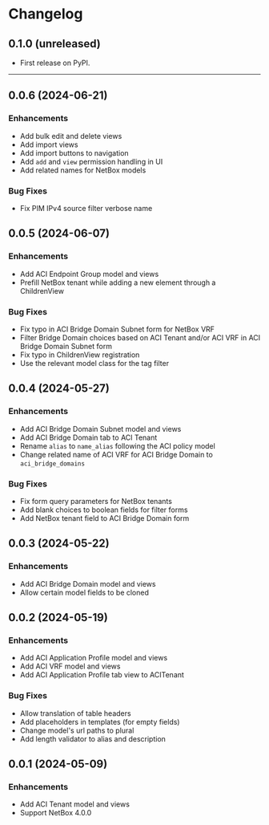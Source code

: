 # Changelog

## 0.1.0 (unreleased)

* First release on PyPI.

---

## 0.0.6 (2024-06-21)

### Enhancements

* Add bulk edit and delete views
* Add import views
* Add import buttons to navigation
* Add `add` and `view` permission handling in UI
* Add related names for NetBox models

### Bug Fixes

* Fix PIM IPv4 source filter verbose name

## 0.0.5 (2024-06-07)

### Enhancements

* Add ACI Endpoint Group model and views
* Prefill NetBox tenant while adding a new element through a ChildrenView

### Bug Fixes

* Fix typo in ACI Bridge Domain Subnet form for NetBox VRF
* Filter Bridge Domain choices based on ACI Tenant and/or ACI VRF in ACI Bridge Domain Subnet form
* Fix typo in ChildrenView registration
* Use the relevant model class for the tag filter

## 0.0.4 (2024-05-27)

### Enhancements

* Add ACI Bridge Domain Subnet model and views
* Add ACI Bridge Domain tab to ACI Tenant
* Rename `alias` to `name_alias` following the ACI policy model
* Change related name of ACI VRF for ACI Bridge Domain to `aci_bridge_domains`

### Bug Fixes

* Fix form query parameters for NetBox tenants
* Add blank choices to boolean fields for filter forms
* Add NetBox tenant field to ACI Bridge Domain form

## 0.0.3 (2024-05-22)

### Enhancements

* Add ACI Bridge Domain model and views
* Allow certain model fields to be cloned

## 0.0.2 (2024-05-19)

### Enhancements

* Add ACI Application Profile model and views
* Add ACI VRF model and views
* Add ACI Application Profile tab view to ACITenant

### Bug Fixes

* Allow translation of table headers
* Add placeholders in templates (for empty fields)
* Change model's url paths to plural
* Add length validator to alias and description

## 0.0.1 (2024-05-09)

### Enhancements

* Add ACI Tenant model and views
* Support NetBox 4.0.0

